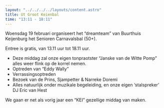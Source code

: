 ```yaml
---
layout: "../../../../layouts/content.astro"
title: Ut Groot Keienbal
time: "13:11 - 18:11"
---
```


Woensdag 19 februari organiseert het “dreamteam” van Buurthuis Keijenburg het Senioren Carnavalsbal (50+).

Entree is gratis, van 13.11 uur tot 18.11 uur.

-   Deze middag zal onze eigen tonpraotster “Janske van de Witte Pomp” alles weer flink op de korrel nemen.
-   Optreden van “Eddy Wally”
-   Verrassingsoptreden
-   Bezoek van de Prins, Sjampetter & Narreke Doremi
-   Alles natuurlijk onder muzikale begeleiding, en onze eigen ‘stalspreker’ DJ Eric van Hest

We gaan er net als vorig jaar een “KEI” gezellige middag van maken.
